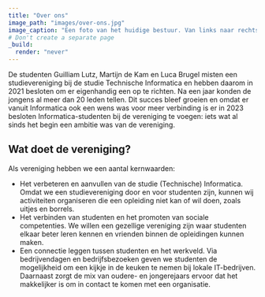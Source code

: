 ```yaml
---
title: "Over ons"
image_path: "images/over-ons.jpg"
image_caption: "Een foto van het huidige bestuur. Van links naar rechts: Stijn van Houwelingen (secretaris), Sam de Craen (voorzitter), Jesse Krijgsman (vice-voozitter) en Robin Luijten (penningmeester)."
# Don't create a separate page
_build:
  render: "never"
---
```

De studenten Guilliam Lutz, Martijn de Kam en Luca Brugel misten een studievereniging bij de studie Technische Informatica en hebben daarom in 2021 besloten om er eigenhandig een op te richten. Na een jaar konden de jongens al meer dan 20 leden tellen. Dit succes bleef groeien en omdat er vanuit Informatica ook een wens was voor meer verbinding is er in 2023 besloten Informatica-studenten bij de vereniging te voegen: iets wat al sinds het begin een ambitie was van de vereniging.

## Wat doet de vereniging?

Als vereniging hebben we een aantal kernwaarden:

- Het verbeteren en aanvullen van de studie (Technische) Informatica. Omdat we een studievereniging door en voor studenten zijn, kunnen wij activiteiten organiseren die een opleiding niet kan of wil doen, zoals uitjes en borrels.
- Het verbinden van studenten en het promoten van sociale competenties. We willen een gezellige vereniging zijn waar studenten elkaar beter leren kennen en vrienden binnen de opleidingen kunnen maken.
- Een connectie leggen tussen studenten en het werkveld. Via bedrijvendagen en bedrijfsbezoeken geven we studenten de mogelijkheid om een kijkje in de keuken te nemen bij lokale IT-bedrijven. Daarnaast zorgt de mix van oudere- en jongerejaars ervoor dat het makkelijker is om in contact te komen met een organisatie.
